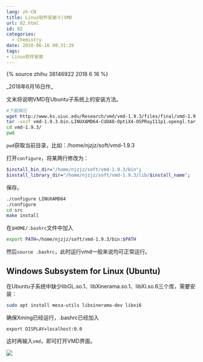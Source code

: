 ```yaml
---
lang: zh-CN
title: Linux软件安装④|VMD
url: 82.html
id: 82
categories:
  - Chemistry
date: 2018-06-16 00:31:29
tags:
- Linux软件安装
---
```


{% source zhihu 38146922 2018 6 16 %}

\_2018年6月16日作\_

文末将说明VMD在Ubuntu子系统上的安装方法。
<!--more-->

```sh
#下载解压
wget http://www.ks.uiuc.edu/Research/vmd/vmd-1.9.3/files/final/vmd-1.9.3.bin.LINUXAMD64-CUDA8-OptiX4-OSPRay111p1.opengl.tar.gz
tar -vxzf vmd-1.9.3.bin.LINUXAMD64-CUDA8-OptiX4-OSPRay111p1.opengl.tar.gz
cd vmd-1.9.3/
pwd
```

`pwd`获取当前目录，比如：/home/njzjz/soft/vmd-1.9.3

打开`configure`，将某两行修改为：

```sh
$install_bin_dir="/home/njzjz/soft/vmd-1.9.3/bin";
$install_library_dir="/home/njzjz/soft/vmd-1.9.3/lib/$install_name";
```

保存。

```sh
./configure LINUXAMD64
./configure
cd src
make install
```

在`$HOME/.bashrc`文件中加入

```sh
export PATH=/home/njzjz/soft/vmd-1.9.3/bin:$PATH
```

然后`source .bashrc`，此时运行vmd一般来说均可正常运行。

Windows Subsystem for Linux (Ubuntu)
------------------------------------

在Ubuntu子系统中缺少libGL.so.1、libXinerama.so.1、libXi.so.6三个库，需要安装：

```sh
sudo apt install mesa-utils libxinerama-dev libxi6
```

确保Xming已经运行，.bashrc已经加入

```
export DISPLAY=localhost:0.0
```

这时再输入`vmd`，即可打开VMD界面。

![](https://api.njzjz.win/1BkC5jEZYVo5KlmOonvQWbqDrgICWzVD9)

